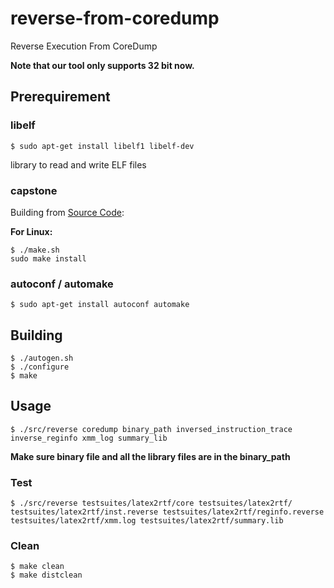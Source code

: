 # reverse-from-coredump
Reverse Execution From CoreDump

**Note that our tool only supports 32 bit now.**

## Prerequirement

### libelf

    $ sudo apt-get install libelf1 libelf-dev

library to read and write ELF files

### capstone

Building from [Source Code](https://github.com/aquynh/capstone):

**For Linux:**

```
$ ./make.sh
sudo make install
```

### autoconf / automake

    $ sudo apt-get install autoconf automake

## Building

```
$ ./autogen.sh
$ ./configure
$ make
```

## Usage

    $ ./src/reverse coredump binary_path inversed_instruction_trace inverse_reginfo xmm_log summary_lib

**Make sure binary file and all the library files are in the binary_path**

### Test

```
$ ./src/reverse testsuites/latex2rtf/core testsuites/latex2rtf/ testsuites/latex2rtf/inst.reverse testsuites/latex2rtf/reginfo.reverse testsuites/latex2rtf/xmm.log testsuites/latex2rtf/summary.lib
```

### Clean

```
$ make clean
$ make distclean
```
